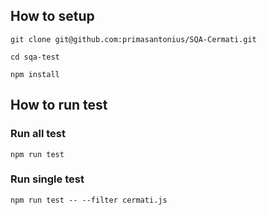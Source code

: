## How to setup

```
git clone git@github.com:primasantonius/SQA-Cermati.git

cd sqa-test

npm install
```

## How to run test

### Run all test

```
npm run test
```

### Run single test

```
npm run test -- --filter cermati.js